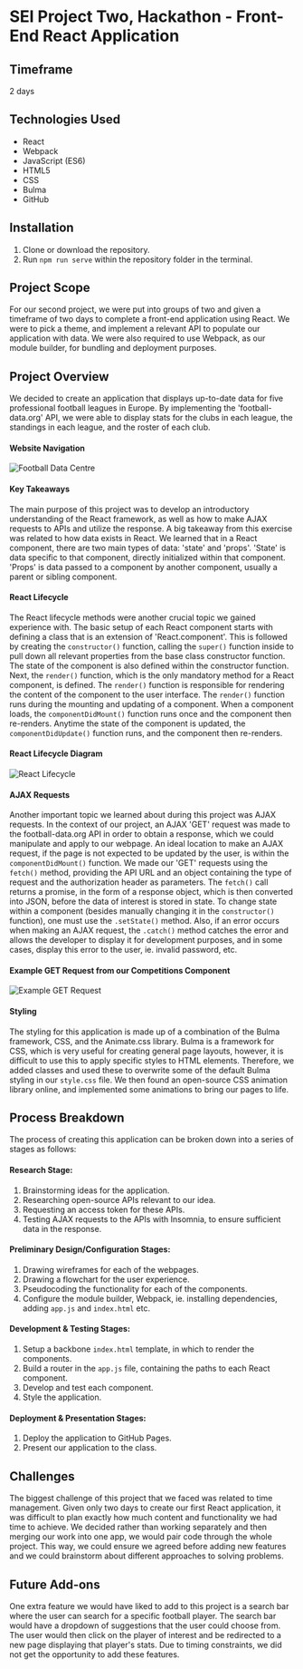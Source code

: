 # SEI Project Two, Hackathon - Front-End React Application

## Timeframe
2 days

## Technologies Used
* React
* Webpack
* JavaScript (ES6)
* HTML5
* CSS
* Bulma
* GitHub

## Installation
1. Clone or download the repository.
2. Run `npm run serve` within the repository folder in the terminal.

## Project Scope
For our second project, we were put into groups of two and given a timeframe of two days to complete a front-end application using React. We were to pick a theme, and implement a relevant API to populate our application with data. We were also required to use Webpack, as our module builder, for bundling and deployment purposes.

## Project Overview
We decided to create an application that displays up-to-date data for five professional football leagues in Europe. By implementing the 'football-data.org' API, we were able to display stats for the clubs in each league, the standings in each league, and the roster of each club.

#### Website Navigation
![Football Data Centre](https://i.imgur.com/yBPlFF7.gif)

#### Key Takeaways
The main purpose of this project was to develop an introductory understanding of the React framework, as well as how to make AJAX requests to APIs and utilize the response. A big takeaway from this exercise was related to how data exists in React. We learned that in a React component, there are two main types of data: 'state' and 'props'. 'State' is data specific to that component, directly initialized within that component. 'Props' is data passed to a component by another component, usually a parent or sibling component.

#### React Lifecycle
The React lifecycle methods were another crucial topic we gained experience with. The basic setup of each React component starts with defining a class that is an extension of 'React.component'. This is followed by creating the `constructor()` function, calling the `super()` function inside to pull down all relevant properties from the base class constructor function. The state of the component is also defined within the constructor function. Next, the `render()` function, which is the only mandatory method for a React component, is defined. The `render()` function is responsible for rendering the content of the component to the user interface. The `render()` function runs during the mounting and updating of a component. When a component loads, the `componentDidMount()` function runs once and the component then re-renders. Anytime the state of the component is updated, the `componentDidUpdate()` function runs, and the component then re-renders.

#### React Lifecycle Diagram
![React Lifecycle](https://i.imgur.com/mVMz8AH.png)

#### AJAX Requests
Another important topic we learned about during this project was AJAX requests. In the context of our project, an AJAX 'GET' request was made to the football-data.org API in order to obtain a response, which we could manipulate and apply to our webpage. An ideal location to make an AJAX request, if the page is not expected to be updated by the user, is within the `componentDidMount()` function. We made our 'GET' requests using the `fetch()` method, providing the API URL and an object containing the type of request and the authorization header as parameters. The `fetch()` call returns a promise, in the form of a response object, which is then converted into JSON, before the data of interest is stored in state. To change state within a component (besides manually changing it in the `constructor()` function), one must use the `.setState()` method. Also, if an error occurs when making an AJAX request, the `.catch()` method catches the error and allows the developer to display it for development purposes, and in some cases, display this error to the user, ie. invalid password, etc.

#### Example GET Request from our Competitions Component
![Example GET Request](https://i.imgur.com/GlkMiiy.png)

#### Styling
The styling for this application is made up of a combination of the Bulma framework, CSS, and the Animate.css library. Bulma is a framework for CSS, which is very useful for creating general page layouts, however, it is difficult to use this to apply specific styles to HTML elements. Therefore, we added classes and used these to overwrite some of the default Bulma styling in our `style.css` file. We then found an open-source CSS animation library online, and implemented some animations to bring our pages to life.

## Process Breakdown
The process of creating this application can be broken down into a series of stages as follows:
#### Research Stage:
1. Brainstorming ideas for the application.
2. Researching open-source APIs relevant to our idea.
3. Requesting an access token for these APIs.
4. Testing AJAX requests to the APIs with Insomnia, to ensure sufficient data in the response.

#### Preliminary Design/Configuration Stages:
1. Drawing wireframes for each of the webpages.
2. Drawing a flowchart for the user experience.
3. Pseudocoding the functionality for each of the components.
4. Configure the module builder, Webpack, ie. installing dependencies, adding `app.js` and `index.html` etc.

#### Development & Testing Stages:
1. Setup a backbone `index.html` template, in which to render the components.
2. Build a router in the `app.js` file, containing the paths to each React component.
3. Develop and test each component.
4. Style the application.

#### Deployment & Presentation Stages:
1. Deploy the application to GitHub Pages.
2. Present our application to the class.

## Challenges
The biggest challenge of this project that we faced was related to time management. Given only two days to create our first React application, it was difficult to plan exactly how much content and functionality we had time to achieve. We decided rather than working separately and then merging our work into one app, we would pair code through the whole project. This way, we could ensure we agreed before adding new features and we could brainstorm about different approaches to solving problems.

## Future Add-ons
One extra feature we would have liked to add to this project is a search bar where the user can search for a specific football player. The search bar would have a dropdown of suggestions that the user could choose from. The user would then click on the player of interest and be redirected to a new page displaying that player's stats. Due to timing constraints, we did not get the opportunity to add these features.

